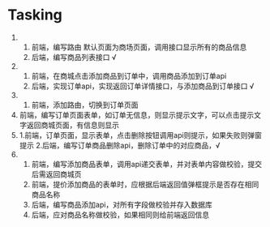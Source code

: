 # Tasking
1.  1. 前端，编写路由 默认页面为商场页面，调用接口显示所有的商品信息
    2. 后端，编写商品列表接口 √
2.  1. 前端，在商城点击添加商品到订单中，调用商品添加到订单api
    2. 后端，实现订单api，实现返回订单详情接口，与添加商品到订单接口 √
3.  1. 前端，添加路由，切换到订单页面
4. 前端，编写订单页面表单，如订单无信息，则显示提示文字，可以点击提示文字返回商城页面，有信息则显示
5.  1.前端，订单页面，显示表单，点击删除按钮调用api则提示，如果失败则弹窗提示
    2.后端，编写订单商品删除api，删除订单中的对应商品，√
6.  1. 前端，编写添加商品表单，调用api递交表单，并对表单内容做校验，提交后需返回商城页
    2. 前端，提价添加商品的表单时，应根据后端返回值弹框提示是否存在相同商品名称
    3. 后端，编写商品添加api，对所有字段做校验并存入数据库
    4. 后端，应对商品名称做校验，如果相同则给前端返回信息